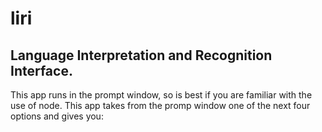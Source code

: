 # liri
## Language Interpretation and Recognition Interface.

This app runs in the prompt window, so is best if you are familiar with the use of node.
This app takes from the promp window one of the next four options and gives you:
